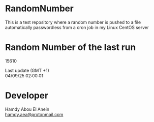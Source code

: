 # RandomNumber    
This is a test repository where a random number is pushed to a file automatically passwordless from a cron job in my Linux CentOS server    
# Random Number of the last run   
15610
      
Last update (GMT +1)    
04/09/25 02:00:01
# Developer    
Hamdy Abou El Anein   
hamdy.aea@protonmail.com
